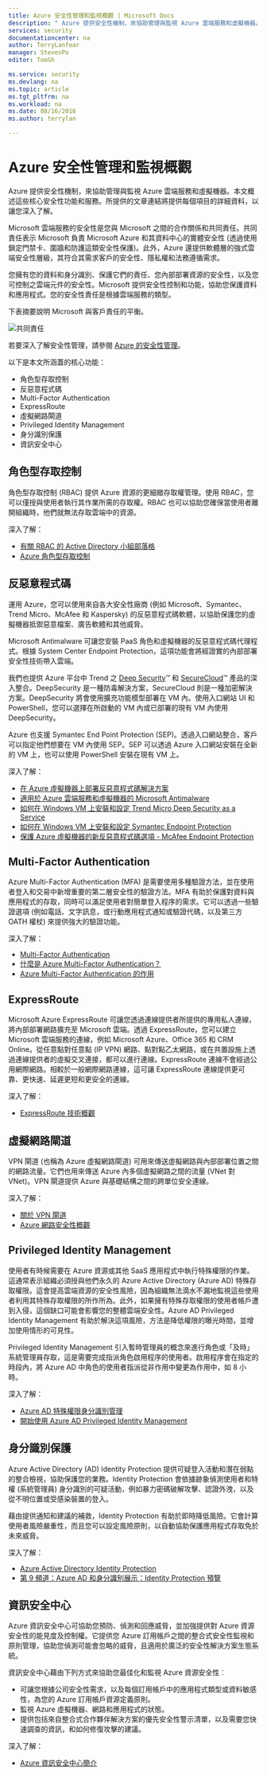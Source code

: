 ```yaml
---
title: Azure 安全性管理和監視概觀 | Microsoft Docs
description: " Azure 提供安全性機制，來協助管理與監視 Azure 雲端服務和虛擬機器。本文概述這些核心安全性功能和服務。"
services: security
documentationcenter: na
author: TerryLanfear
manager: StevenPo
editor: TomSh

ms.service: security
ms.devlang: na
ms.topic: article
ms.tgt_pltfrm: na
ms.workload: na
ms.date: 08/16/2016
ms.author: terrylan

---
```

# Azure 安全性管理和監視概觀
Azure 提供安全性機制，來協助管理與監視 Azure 雲端服務和虛擬機器。本文概述這些核心安全性功能和服務。所提供的文章連結將提供每個項目的詳細資料，以讓您深入了解。

Microsoft 雲端服務的安全性是您與 Microsoft 之間的合作關係和共同責任。共同責任表示 Microsoft 負責 Microsoft Azure 和其資料中心的實體安全性 (透過使用鎖定門禁卡、圍牆和防護這類安全性保護)。此外，Azure 還提供軟體層的強式雲端安全性層級，其符合其需求客戶的安全性、隱私權和法務遵循需求。

您擁有您的資料和身分識別、保護它們的責任、您內部部署資源的安全性，以及您可控制之雲端元件的安全性。Microsoft 提供安全性控制和功能，協助您保護資料和應用程式。您的安全性責任是根據雲端服務的類型。

下表摘要說明 Microsoft 與客戶責任的平衡。

![共同責任][1]

若要深入了解安全性管理，請參閱 [Azure 的安全性管理](azure-security-management.md)。

以下是本文所涵蓋的核心功能：

* 角色型存取控制
* 反惡意程式碼
* Multi-Factor Authentication
* ExpressRoute
* 虛擬網路閘道
* Privileged Identity Management
* 身分識別保護
* 資訊安全中心

## 角色型存取控制
角色型存取控制 (RBAC) 提供 Azure 資源的更細緻存取權管理。使用 RBAC，您可以僅授與使用者執行其作業所需的存取權。RBAC 也可以協助您確保當使用者離開組織時，他們就無法存取雲端中的資源。

深入了解：

* [有關 RBAC 的 Active Directory 小組部落格](http://i1.blogs.technet.com/b/ad/archive/2015/10/12/azure-rbac-is-ga.aspx)
* [Azure 角色型存取控制](../active-directory/role-based-access-control-configure.md)

## 反惡意程式碼
運用 Azure，您可以使用來自各大安全性廠商 (例如 Microsoft、Symantec、Trend Micro、McAfee 和 Kaspersky) 的反惡意程式碼軟體，以協助保護您的虛擬機器抵禦惡意檔案、廣告軟體和其他威脅。

Microsoft Antimalware 可讓您安裝 PaaS 角色和虛擬機器的反惡意程式碼代理程式。根據 System Center Endpoint Protection，這項功能會將經證實的內部部署安全性技術帶入雲端。

我們也提供 Azure 平台中 Trend 之 [Deep Security](http://www.trendmicro.com/us/enterprise/cloud-solutions/deep-security/)™ 和 [SecureCloud](http://www.trendmicro.com/us/enterprise/cloud-solutions/secure-cloud/)™ 產品的深入整合。DeepSecurity 是一種防毒解決方案，SecureCloud 則是一種加密解決方案。DeepSecurity 將會使用擴充功能模型部署在 VM 內。使用入口網站 UI 和 PowerShell，您可以選擇在所啟動的 VM 內或已部署的現有 VM 內使用 DeepSecurity。

Azure 也支援 Symantec End Point Protection (SEP)。透過入口網站整合，客戶可以指定他們想要在 VM 內使用 SEP。SEP 可以透過 Azure 入口網站安裝在全新的 VM 上，也可以使用 PowerShell 安裝在現有 VM 上。

深入了解：

* [在 Azure 虛擬機器上部署反惡意程式碼解決方案](https://azure.microsoft.com/blog/deploying-antimalware-solutions-on-azure-virtual-machines/)
* [適用於 Azure 雲端服務和虛擬機器的 Microsoft Antimalware](azure-security-antimalware.md)
* [如何在 Windows VM 上安裝和設定 Trend Micro Deep Security as a Service](../virtual-machines/virtual-machines-windows-classic-install-trend.md)
* [如何在 Windows VM 上安裝和設定 Symantec Endpoint Protection](../virtual-machines/virtual-machines-windows-classic-install-symantec.md)
* [保護 Azure 虛擬機器的新反惡意程式碼選項 - McAfee Endpoint Protection](https://azure.microsoft.com/blog/new-antimalware-options-for-protecting-azure-virtual-machines/)

## Multi-Factor Authentication
Azure Multi-Factor Authentication (MFA) 是需要使用多種驗證方法，並在使用者登入和交易中新增重要的第二層安全性的驗證方法。MFA 有助於保護對資料與應用程式的存取，同時可以滿足使用者對簡單登入程序的需求。它可以透過一些驗證選項 (例如電話、文字訊息，或行動應用程式通知或驗證代碼，以及第三方 OATH 權杖) 來提供強大的驗證功能。

深入了解：

* [Multi-Factor Authentication](https://azure.microsoft.com/documentation/services/multi-factor-authentication/)
* [什麼是 Azure Multi-Factor Authentication？](../multi-factor-authentication/multi-factor-authentication.md)
* [Azure Multi-Factor Authentication 的作用](../multi-factor-authentication/multi-factor-authentication-how-it-works.md)

## ExpressRoute
Microsoft Azure ExpressRoute 可讓您透過連線提供者所提供的專用私人連線，將內部部署網路擴充至 Microsoft 雲端。透過 ExpressRoute，您可以建立 Microsoft 雲端服務的連線，例如 Microsoft Azure、Office 365 和 CRM Online。從任意點對任意點 (IP VPN) 網路、點對點乙太網路，或在共置設施上透過連線提供者的虛擬交叉連接，都可以進行連線。ExpressRoute 連線不會經過公用網際網路。相較於一般網際網路連線，這可讓 ExpressRoute 連線提供更可靠、更快速、延遲更短和更安全的連線。

深入了解：

* [ExpressRoute 技術概觀](../expressroute/expressroute-introduction.md)

## 虛擬網路閘道
VPN 閘道 (也稱為 Azure 虛擬網路閘道) 可用來傳送虛擬網路與內部部署位置之間的網路流量。它們也用來傳送 Azure 內多個虛擬網路之間的流量 (VNet 對 VNet)。VPN 閘道提供 Azure 與基礎結構之間的跨單位安全連線。

深入了解：

* [關於 VPN 閘道](../vpn-gateway/vpn-gateway-about-vpngateways.md)
* [Azure 網路安全性概觀](security-network-overview.md)

## Privileged Identity Management
使用者有時候需要在 Azure 資源或其他 SaaS 應用程式中執行特殊權限的作業。這通常表示組織必須授與他們永久的 Azure Active Directory (Azure AD) 特殊存取權限。這會提高雲端資源的安全性風險，因為組織無法滴水不漏地監視這些使用者利用其特殊存取權限的所作所為。此外，如果擁有特殊存取權限的使用者帳戶遭到入侵，這個缺口可能會影響您的整體雲端安全性。Azure AD Privileged Identity Management 有助於解決這項風險，方法是降低權限的曝光時間，並增加使用情形的可見性。

Privileged Identity Management 引入暫時管理員的概念來進行角色或「及時」系統管理員存取，這是需要完成指派角色啟用程序的使用者。啟用程序會在指定的時段內，將 Azure AD 中角色的使用者指派從非作用中變更為作用中，如 8 小時。

深入了解：

* [Azure AD 特殊權限身分識別管理](../active-directory/active-directory-privileged-identity-management-configure.md)
* [開始使用 Azure AD Privileged Identity Management](../active-directory/active-directory-privileged-identity-management-getting-started.md)

## 身分識別保護
Azure Active Directory (AD) Identity Protection 提供可疑登入活動和潛在弱點的整合檢視，協助保護您的業務。Identity Protection 會依據跡象偵測使用者和特權 (系統管理員) 身分識別的可疑活動，例如暴力密碼破解攻擊、認證外洩，以及從不明位置或受感染裝置的登入。

藉由提供通知和建議的補救，Identity Protection 有助於即時降低風險。它會計算使用者風險嚴重性，而且您可以設定風險原則，以自動協助保護應用程式存取免於未來威脅。

深入了解：

* [Azure Active Directory Identity Protection](../active-directory/active-directory-identityprotection.md)
* [第 9 頻道：Azure AD 和身分識別展示：Identity Protection 預覽](https://channel9.msdn.com/Series/Azure-AD-Identity/Azure-AD-and-Identity-Show-Identity-Protection-Preview)

## 資訊安全中心
Azure 資訊安全中心可協助您預防、偵測和回應威脅，並加強提供對 Azure 資源安全性的能見度及控制權。它提供您 Azure 訂用帳戶之間的整合式安全性監視和原則管理，協助您偵測可能會忽略的威脅，且適用於廣泛的安全性解決方案生態系統。

資訊安全中心藉由下列方式來協助您最佳化和監視 Azure 資源安全性︰

* 可讓您根據公司安全性需求，以及每個訂用帳戶中的應用程式類型或資料敏感性，為您的 Azure 訂用帳戶資源定義原則。
* 監視 Azure 虛擬機器、網路和應用程式的狀態。
* 提供包括來自整合式合作夥伴解決方案的優先安全性警示清單，以及需要您快速調查的資訊，和如何修復攻擊的建議。

深入了解：

* [Azure 資訊安全中心簡介](../security-center/security-center-intro.md)

<!--Image references-->
[1]: ./media/security-management-and-monitoring-overview/shared-responsibility.png

<!---HONumber=AcomDC_0817_2016-->